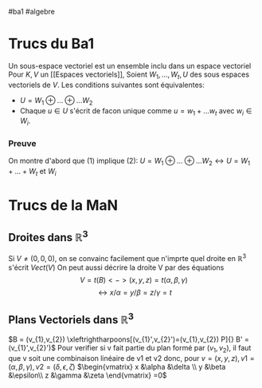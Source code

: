 #ba1  #algebre  
# Trucs du Ba1
Un sous-espace vectoriel est un ensemble inclu dans un espace vectoriel
Pour $K,V$ un [[Espaces vectoriels]], Soient $W_1,...,W_t,U$ des sous espaces vectoriels de $V$.
Les conditions suivantes sont équivalentes:
- $U=W_1 \oplus...\oplus...W_2$
- Chaque $u\in U$ s'écrit de facon unique comme $u= w_1+...w_t$ avec $w_i\in W_i$.

### Preuve
On montre d'abord que $(1)$ implique $(2)$:
$U=W_1 \oplus...\oplus...W_2\leftrightarrow U = W_1+...+W_t$ et $W_i$ 
# Trucs de la MaN
## Droites dans $\mathbb{R}^{3}$
Si $V \neq (0,0,0)$, on se convainc facilement que n'imprte quel droite en $\mathbb{R}^{3}$ s'écrit $Vect(V)$
On peut aussi décrire la droite V par des équations $$V = t(B) <->(x,y,z)= t(\alpha,\beta,\gamma) $$
$$\leftrightarrow x/\alpha = y/\beta = z/\gamma= t $$
## Plans Vectoriels dans $\mathbb{R}^{3}$
$B = (v_{1},v_{2}) \xleftrightharpoons[(v_{1}',v_{2}')=(v_{1},v_{2}) P]{} B' = (v_{1}',v_{2}')$
Pour verifier si v fait partie du plan formé par $(v_{1}, v_{2})$, il faut que v soit une combinaison linéaire de v1 et v2
donc, pour $v = (x,y,z), v1 = (\alpha,\beta,\gamma), v2 = (\delta,\epsilon,\zeta)$
$\begin{vmatrix} x &\alpha &\delta \\ y &\beta &\epsilon\\ z &\gamma &\zeta \end{vmatrix} =0$